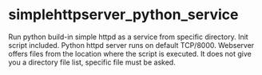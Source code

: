 # simplehttpserver_python_service
Run python build-in simple httpd as a service from specific directory. Init script included.
Python httpd server runs on default TCP/8000. Webserver offers files from the location where the script is executed. It does not give you a directory file list, specific file must be asked.
